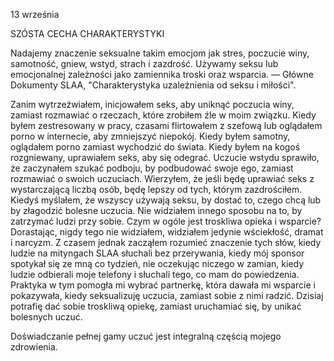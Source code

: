 13 września

SZÓSTA CECHA CHARAKTERYSTYKI

 Nadajemy znaczenie seksualne takim emocjom jak stres, poczucie winy, samotność, gniew, wstyd, strach i zazdrość. Używamy seksu lub emocjonalnej zależności jako zamiennika troski oraz wsparcia. — Główne Dokumenty SLAA, "Charakterystyka uzależnienia od seksu i miłości".

 Zanim wytrzeźwiałem, inicjowałem seks, aby uniknąć poczucia winy, zamiast rozmawiać o rzeczach, które zrobiłem źle w moim związku. Kiedy byłem zestresowany w pracy, czasami flirtowałem z szefową lub oglądałem porno w internecie, aby zmniejszyć niepokój. Kiedy byłem samotny, oglądałem porno zamiast wychodzić do świata. Kiedy byłem na kogoś rozgniewany, uprawiałem seks, aby się odegrać. Uczucie wstydu sprawiło, że zaczynałem szukać podboju, by podbudować swoje ego, zamiast rozmawiać o swoich uczuciach. Wierzyłem, że jeśli będę uprawiać seks z wystarczającą liczbą osób, będę lepszy od tych, którym zazdrościłem. Kiedyś myślałem, że wszyscy używają seksu, by dostać to, czego chcą lub by złagodzić bolesne uczucia. Nie widziałem innego sposobu na to, by zatrzymać ludzi przy sobie. Czym w ogóle jest troskliwa opieka i wsparcie? Dorastając, nigdy tego nie widziałem, widziałem jedynie wściekłość, dramat i narcyzm. Z czasem jednak zacząłem rozumieć znaczenie tych słów, kiedy ludzie na mityngach SLAA słuchali bez przerywania, kiedy mój sponsor spotykał się ze mną co tydzień, nie oczekując niczego w zamian, kiedy ludzie odbierali moje telefony i słuchali tego, co mam do powiedzenia. Praktyka w tym pomogła mi wybrać partnerkę, która dawała mi wsparcie i pokazywała, kiedy seksualizuję uczucia, zamiast sobie z nimi radzić. Dzisiaj potrafię dać sobie troskliwą opiekę, zamiast uruchamiać się, by unikać bolesnych uczuć.

 Doświadczanie pełnej gamy uczuć jest integralną częścią mojego zdrowienia.

